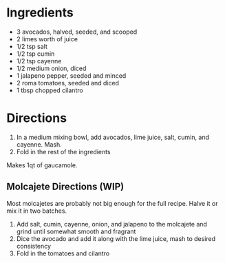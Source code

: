 Ingredients
===========
* 3 avocados, halved, seeded, and scooped
* 2 limes worth of juice
* 1/2 tsp salt
* 1/2 tsp cumin
* 1/2 tsp cayenne
* 1/2 medium onion, diced
* 1 jalapeno pepper, seeded and minced
* 2 roma tomatoes, seeded and diced
* 1 tbsp chopped cilantro

Directions
==========
1. In a medium mixing bowl, add avocados, lime juice, salt, cumin, and cayenne. Mash.
2. Fold in the rest of the ingredients

Makes 1qt of gaucamole.

## Molcajete Directions (WIP) ##

Most molcajetes are probably not big enough for the full recipe. Halve it or mix
it in two batches.

1. Add salt, cumin, cayenne, onion, and jalapeno to the molcajete and grind
   until somewhat smooth and fragrant
2. Dice the avocado and add it along with the lime juice, mash to desired
   consistency
3. Fold in the tomatoes and cilantro
